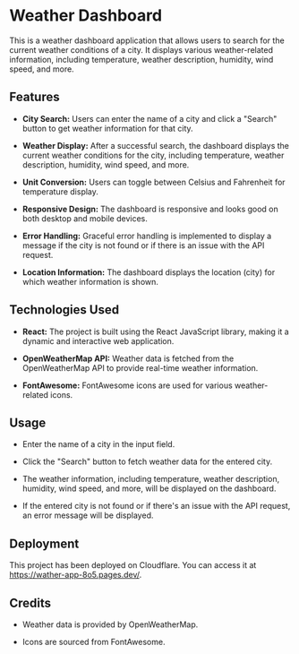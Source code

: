 # Weather Dashboard

This is a weather dashboard application that allows users to search for the current weather conditions of a city. It displays various weather-related information, including temperature, weather description, humidity, wind speed, and more.

## Features

- **City Search:** Users can enter the name of a city and click a "Search" button to get weather information for that city.

- **Weather Display:** After a successful search, the dashboard displays the current weather conditions for the city, including temperature, weather description, humidity, wind speed, and more.

- **Unit Conversion:** Users can toggle between Celsius and Fahrenheit for temperature display.

- **Responsive Design:** The dashboard is responsive and looks good on both desktop and mobile devices.

- **Error Handling:** Graceful error handling is implemented to display a message if the city is not found or if there is an issue with the API request.

- **Location Information:** The dashboard displays the location (city) for which weather information is shown.

## Technologies Used

- **React:** The project is built using the React JavaScript library, making it a dynamic and interactive web application.

- **OpenWeatherMap API:** Weather data is fetched from the OpenWeatherMap API to provide real-time weather information.

- **FontAwesome:** FontAwesome icons are used for various weather-related icons.


## Usage
- Enter the name of a city in the input field.

- Click the "Search" button to fetch weather data for the entered city.

- The weather information, including temperature, weather description, humidity, wind speed, and more, will be displayed on the dashboard.

- If the entered city is not found or if there's an issue with the API request, an error message will be displayed.

## Deployment
This project has been deployed on Cloudflare. You can access it at https://wather-app-8o5.pages.dev/.

## Credits
- Weather data is provided by OpenWeatherMap.

- Icons are sourced from FontAwesome.
